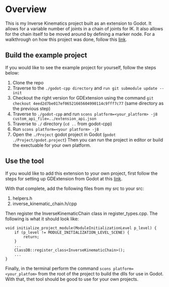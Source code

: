 # Overview
This is my Inverse Kinematics project built as an extension to Godot. It allows for a variable
number of joints in a chain of joints for IK. It also allows for the chain
itself to be moved around by defining a marker node. For a walkthrough
on how this project was done, follow this [link](https://jlkump.github.io/projects/inverse-kinematics-godot.html).

## Build the example project
If you would like to see the example project for yourself, follow the steps below:
1. Clone the repo
2. Traverse to the `./godot-cpp directory` and `run git submodule update --init`
3. Checkout the right version for GDExtension using the command `git checkout 4eed2d7be017ef06521665604990114c9fff7c77` (same directory as the previous step)
4. Traverse to `./godot-cpp` and run `scons platform=<your_platform> -j8 custom_api_file=../extension_api.json`
5. Traverse to `./` directory (`cd ..` from godot-cpp)
6. Run `scons platform=<your platform> -j8`
7. Open the `./Project` godot project in Godot (`godot ./Project/godot.project`)
Then you can run the project in editor or build the exectuable for your own platform.

## Use the tool
If you would like to add this extension to your own project, first follow the steps
for setting up GDExtension from Godot at this [link](https://docs.godotengine.org/en/stable/tutorials/scripting/gdextension/gdextension_cpp_example.html).

With that complete, add the following files from my src to your src:
1. helpers.h
2. inverse_kinematic_chain.h/cpp

Then register the InverseKinematicChain class in register_types.cpp. The following is what it should look like:
```
void initialize_project_module(ModuleInitializationLevel p_level) {
    if (p_level != MODULE_INITIALIZATION_LEVEL_SCENE) {
        return;
    }
    ...
    ClassDB::register_class<InverseKinematicChain>();
    ...
}
```
Finally, in the terminal perform the command `scons platform=<your_platfom>` from the root of the project to build the
dlls for use in Godot. With that, thet tool should be good to use for your own projects.
